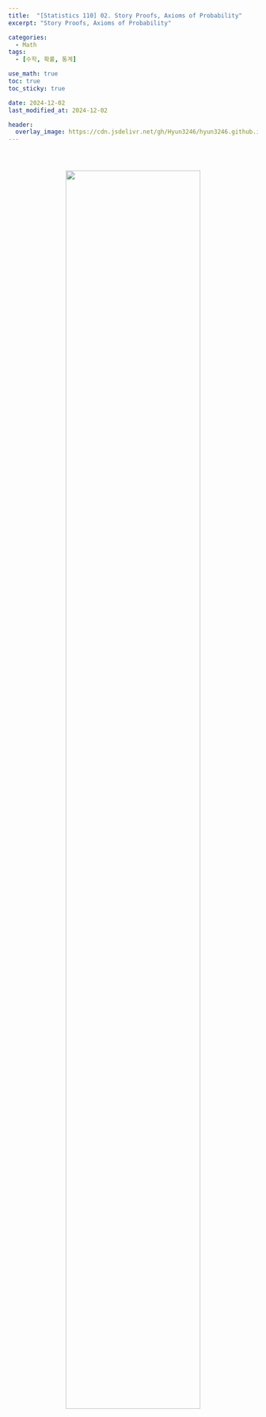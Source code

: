 ```yaml
---
title:  "[Statistics 110] 02. Story Proofs, Axioms of Probability"
excerpt: "Story Proofs, Axioms of Probability"

categories:
  - Math
tags:
  - [수학, 확률, 통계]

use_math: true
toc: true
toc_sticky: true

date: 2024-12-02
last_modified_at: 2024-12-02

header:
  overlay_image: https://cdn.jsdelivr.net/gh/Hyun3246/hyun3246.github.io@master/image/overlay image/Statistics 110.png
---
```


<br/>
<figure style="display:block; text-align:center;">
  <img src="https://cdn.jsdelivr.net/gh/Hyun3246/Code-Warehouse@master/Statistics 110/Lec 02.png"
       style="width: 80%; height: auto; margin:10px">
</figure>
<br/>
